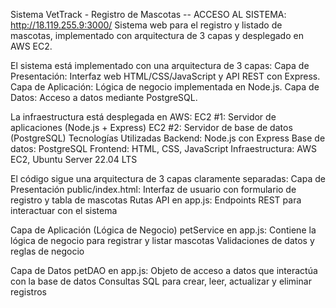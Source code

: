 Sistema VetTrack - Registro de Mascotas -- ACCESO AL SISTEMA: http://18.119.255.9:3000/
Sistema web para el registro y listado de mascotas, implementado con arquitectura de 3 capas y desplegado en AWS EC2.

El sistema está implementado con una arquitectura de 3 capas:
Capa de Presentación: Interfaz web HTML/CSS/JavaScript y API REST con Express.
Capa de Aplicación: Lógica de negocio implementada en Node.js.
Capa de Datos: Acceso a datos mediante PostgreSQL.

La infraestructura está desplegada en AWS:
EC2 #1: Servidor de aplicaciones (Node.js + Express)
EC2 #2: Servidor de base de datos (PostgreSQL)
Tecnologías Utilizadas
Backend: Node.js con Express
Base de datos: PostgreSQL
Frontend: HTML, CSS, JavaScript
Infraestructura: AWS EC2, Ubuntu Server 22.04 LTS

El código sigue una arquitectura de 3 capas claramente separadas:
Capa de Presentación
public/index.html: Interfaz de usuario con formulario de registro y tabla de mascotas
Rutas API en app.js: Endpoints REST para interactuar con el sistema

Capa de Aplicación (Lógica de Negocio)
petService en app.js: Contiene la lógica de negocio para registrar y listar mascotas
Validaciones de datos y reglas de negocio

Capa de Datos
petDAO en app.js: Objeto de acceso a datos que interactúa con la base de datos
Consultas SQL para crear, leer, actualizar y eliminar registros
